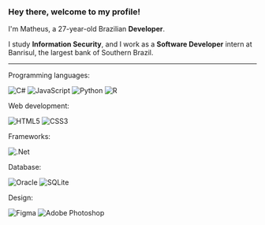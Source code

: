 ### Hey there, welcome to my profile!

I'm Matheus, a 27-year-old Brazilian **Developer**.

I study **Information Security**, and I work as a **Software Developer** intern at Banrisul, the largest bank of Southern Brazil. 

---

Programming languages:

<img alt="C#" src="https://img.shields.io/badge/c%23-%23239120.svg?style=for-the-badge&logo=c-sharp&logoColor=white"/> <img alt="JavaScript" src="https://img.shields.io/badge/javascript%20-%23323330.svg?&style=for-the-badge&logo=javascript&logoColor=%23F7DF1E"/> <img alt="Python" src="https://img.shields.io/badge/python%20-%2314354C.svg?&style=for-the-badge&logo=python&logoColor=white"/> <img alt="R" src="https://img.shields.io/badge/r-%23276DC3.svg?&style=for-the-badge&logo=r&logoColor=white"/> 

Web development:

<img alt="HTML5" src="https://img.shields.io/badge/html5%20-%23E34F26.svg?&style=for-the-badge&logo=html5&logoColor=white"/> <img alt="CSS3" src="https://img.shields.io/badge/css3%20-%231572B6.svg?&style=for-the-badge&logo=css3&logoColor=white"/> 

Frameworks:

<img alt=".Net" src="https://img.shields.io/badge/.NET-5C2D91?style=for-the-badge&logo=.net&logoColor=white"/>

Database:

<img alt="Oracle" src ="https://img.shields.io/badge/oracle-%23F00000.svg?style=for-the-badge&logo=oracle&logoColor=white"/> <img alt="SQLite" src ="https://img.shields.io/badge/sqlite-%2307405e.svg?style=for-the-badge&logo=sqlite&logoColor=white"/>

Design:

<img alt="Figma" src="https://img.shields.io/badge/figma-%23F24E1E.svg?style=for-the-badge&logo=figma&logoColor=white"/> <img alt="Adobe Photoshop" src="https://img.shields.io/badge/adobephotoshop-%2331A8FF.svg?style=for-the-badge&logo=adobephotoshop&logoColor=white"/>
